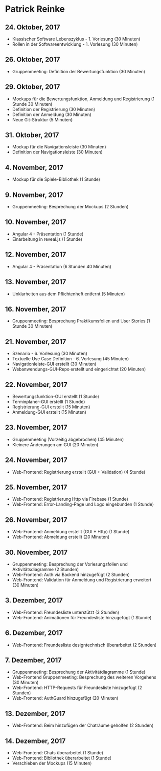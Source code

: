# Patrick Reinke

## 24. Oktober, 2017
* Klassischer Software Lebenszyklus - 1. Vorlesung (30 Minuten)
* Rollen in der Softwareentwicklung - 1. Vorlesung (30 Minuten)

## 26. Oktober, 2017
* Gruppenmeeting: Definition der Bewertungsfunktion (30 Minuten)

## 29. Oktober, 2017
* Mockups für die Bewertungsfunktion, Anmeldung und Registrierung (1 Stunde 30 Minuten)
* Definition der Registrierung (30 Minuten)
* Definition der Anmeldung (30 Minuten) 
* Neue Git-Struktur (5 Minuten)

## 31. Oktober, 2017
* Mockup für die Navigationsleiste (30 Minuten)
* Definition der Navigationsleiste (30 Minuten)

## 4. November, 2017
* Mockup für die Spiele-Bibliothek (1 Stunde)

## 9. November, 2017
* Gruppenmeeting: Besprechung der Mockups (2 Stunden)

## 10. November, 2017
* Angular 4 - Präsentation (1 Stunde)
* Einarbeitung in reveal.js (1 Stunde)

## 12. November, 2017
* Angular 4 - Präsentation (6 Stunden 40 Minuten)

## 13. November, 2017
* Unklarheiten aus dem Pflichtenheft entfernt (5 Minuten)

## 16. November, 2017
* Gruppenmeeting: Besprechung Praktikumsfolien und User Stories (1 Stunde 30 Minuten)

## 21. November, 2017
* Szenario - 6. Vorlesung (30 Minuten)
* Textuelle Use Case Definition - 6. Vorlesung (45 Minuten)
* Navigationleiste-GUI erstellt (30 Minuten)
* Webanwendungs-GUI-Repo erstellt und eingerichtet (20 Minuten)

## 22. November, 2017
* Bewertungsfunktion-GUI erstellt (1 Stunde)
* Terminplaner-GUI erstellt (1 Stunde)
* Registrierung-GUI erstellt (15 Minuten)
* Anmeldung-GUI erstellt (15 Minuten)

## 23. November, 2017
* Gruppenmeeting (Vorzeitig abgebrochen) (45 Minuten)
* Kleinere Änderungen am GUI (20 Minuten)

## 24. November, 2017
* Web-Frontend: Registrierung erstellt (GUI + Validation) (4 Stunde)

## 25. November, 2017
* Web-Frontend: Registrierung Http via Firebase (1 Stunde)
* Web-Frontend: Error-Landing-Page und Logo eingebunden (1 Stunde)

## 26. November, 2017
* Web-Frontend: Anmeldung erstellt (GUI + Http) (1 Stunde)
* Web-Frontend: Abmeldung erstellt (20 Minuten)

## 30. November, 2017
* Gruppenmeeting: Besprechung der Vorlesungsfolien und Aktivitätsdiagramme (2 Stunden)
* Web-Frontend: Auth via Backend hinzugefügt (2 Stunden)
* Web-Frontend: Validation für Anmeldung und Registrierung erweitert (30 Minuten)

## 3. Dezember, 2017
* Web-Frontend: Freundesliste unterstützt (3 Stunden)
* Web-Frontend: Animationen für Freundesliste hinzugefügt (1 Stunde)

## 6. Dezember, 2017
* Web-Frontend: Freundesliste designtechnisch überarbeitet (2 Stunden)

## 7. Dezember, 2017
* Gruppenmeeting: Besprechung der Aktivitätdiagramme (1 Stunde)
* Web-Frontend Gruppenmeeting: Besprechung des weiteren Vorgehens (30 Minuten)
* Web-Frontend: HTTP-Requests für Freundesliste hinzugefügt (2 Stunden)
* Web-Frontend: AuthGuard hinzugefügt (20 Minuten)

## 13. Dezember, 2017
* Web-Frontend: Beim hinzufügen der Chaträume geholfen (2 Stunden)

## 14. Dezember, 2017
* Web-Frontend: Chats überarbeitet (1 Stunde)
* Web-Frontend: Bibliothek überarbeitet (1 Stunde)
* Verschieben der Mockups (15 Minuten)
